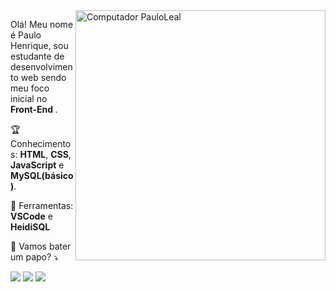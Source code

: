 <img src="https://raw.githubusercontent.com/MicaelliMedeiros/micaellimedeiros/master/image/computer-illustration.png" min-width="400px" max-width="400px" width="400px" align="right" alt="Computador PauloLeal">

<p align="left"> 
  Olá! Meu nome é Paulo Henrique, sou estudante de desenvolvimento web sendo meu foco inicial no <strong> Front-End </strong>.
</p>

<p align="left">
  🏆 Conhecimentos: <strong>HTML</strong>, <strong>CSS</strong>, <strong>JavaScript</strong> e <strong>MySQL(básico)</strong>.
</p>

<p align="left">
  💼 Ferramentas: <strong>VSCode</strong> e <strong>HeidiSQL</strong>
</p>

<p align="left">
  💌 Vamos bater um papo? ⤵️
</p>

<p align="left">
  <a href="mailto:devpauloleald@gmail.com" target="_blank"" alt="Gmail">
  <img src="https://img.shields.io/badge/-Gmail-FF0000?style=flat-square&labelColor=FF0000&logo=gmail&logoColor=white&link=devpauloleal@gmail.com" /></a>

  <a href="https://www.linkedin.com/in/paulo-leal-7a5a04203/" alt="Linkedin">
  <img src="https://img.shields.io/badge/-Linkedin-0e76a8?style=flat-square&logo=Linkedin&logoColor=white&link=https://www.linkedin.com/in/paulo-leal-7a5a04203/" /></a>

  <a href="https://api.whatsapp.com/send?phone=5511963164212" alt="WhatsApp">
  <img src="https://img.shields.io/badge/-WhatsApp-25d366?style=flat-square&labelColor=25d366&logo=whatsapp&logoColor=white&link=https://api.whatsapp.com/send?phone=5511963164212"/></a>
</p>
